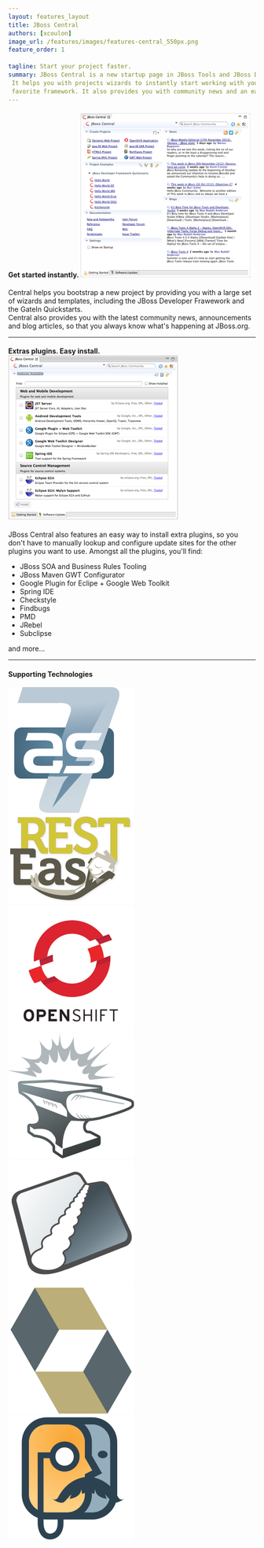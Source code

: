 ```yaml
---
layout: features_layout
title: JBoss Central
authors: [xcoulon]
image_url: /features/images/features-central_550px.png
feature_order: 1

tagline: Start your project faster.
summary: JBoss Central is a new startup page in JBoss Tools and JBoss Developer Studio. 
 It helps you with projects wizards to instantly start working with your 
 favorite framework. It also provides you with community news and an easy way to install extra plugins.
---
```


#### Get started instantly. ![Getting Started](./images/features-central_334px.png)
Central helps you bootstrap a new project by providing you with a large set of wizards and templates, 
including the JBoss Developer Frawework and the GateIn Quickstarts.   
Central also provides you with the latest community news, announcements and blog articles, 
so that you always know what's happening at JBoss.org.

***
#### Extras plugins. Easy install. ![Extras](./images/features-central-extras_334px.png)
JBoss Central also features an easy way to install extra plugins, 
so you don't have to manually lookup and configure update sites for the other plugins you want to use. 
Amongst all the plugins, you'll find:

* JBoss SOA and Business Rules Tooling
* JBoss Maven GWT Configurator
* Google Plugin for Eclipe  + Google Web Toolkit
* Spring IDE
* Checkstyle
* Findbugs
* PMD
* JRebel
* Subclipse

and more...

***

#### Supporting Technologies

![JBoss AS 7](./images/jbossas7_icon_256x.png)
![RestEasy](./images/resteasy_icon_256x.png)
![OpenShift](./images/openshift_icon_256x.png)
![Forge](./images/jbossforge_icon_256x.png) 
![Weld](./images/weld_icon_256x.png)
![Hibernate](./images/hibernate_icon_256x.png)
![Richfaces](./images/richfaces_icon_256x.png)
